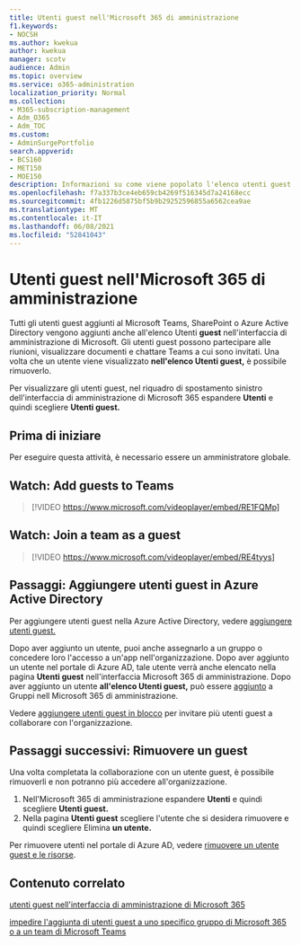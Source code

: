 ```yaml
---
title: Utenti guest nell'Microsoft 365 di amministrazione
f1.keywords:
- NOCSH
ms.author: kwekua
author: kwekua
manager: scotv
audience: Admin
ms.topic: overview
ms.service: o365-administration
localization_priority: Normal
ms.collection:
- M365-subscription-management
- Adm_O365
- Adm_TOC
ms.custom:
- AdminSurgePortfolio
search.appverid:
- BCS160
- MET150
- MOE150
description: Informazioni su come viene popolato l'elenco utenti guest nell'Microsoft 365 di amministrazione.
ms.openlocfilehash: f7a337b3ce4eb659cb4269f516345d7a24168ecc
ms.sourcegitcommit: 4fb1226d5875bf5b9b29252596855a6562cea9ae
ms.translationtype: MT
ms.contentlocale: it-IT
ms.lasthandoff: 06/08/2021
ms.locfileid: "52841043"
---
```

# <a name="guest-users-in-microsoft-365-admin-center"></a>Utenti guest nell'Microsoft 365 di amministrazione

Tutti gli utenti guest aggiunti al Microsoft Teams, SharePoint o Azure Active Directory vengono aggiunti anche all'elenco Utenti **guest** nell'interfaccia di amministrazione di Microsoft. Gli utenti guest possono partecipare alle riunioni, visualizzare documenti e chattare Teams a cui sono invitati.
Una volta che un utente viene visualizzato **nell'elenco Utenti guest,** è possibile rimuoverlo.

Per visualizzare gli utenti guest, nel riquadro di spostamento sinistro dell'interfaccia di amministrazione di Microsoft 365 espandere **Utenti** e quindi scegliere **Utenti guest.**

## <a name="before-you-begin"></a>Prima di iniziare

Per eseguire questa attività, è necessario essere un amministratore globale.

## <a name="watch-add-guests-to-teams"></a>Watch: Add guests to Teams

> [!VIDEO https://www.microsoft.com/videoplayer/embed/RE1FQMp]

## <a name="watch-join-a-team-as-a-guest"></a>Watch: Join a team as a guest

> [!VIDEO https://www.microsoft.com/videoplayer/embed/RE4tyys]

## <a name="steps-add-guests-in-azure-active-directory"></a>Passaggi: Aggiungere utenti guest in Azure Active Directory

Per aggiungere utenti guest nella Azure Active Directory, vedere [aggiungere utenti guest.](/azure/active-directory/b2b/b2b-quickstart-add-guest-users-portal)

Dopo aver aggiunto un utente, puoi anche assegnarlo a un gruppo o concedere loro l'accesso a un'app nell'organizzazione. Dopo aver aggiunto un utente nel portale di Azure AD, tale utente verrà anche elencato nella pagina **Utenti guest** nell'interfaccia Microsoft 365 di amministrazione.
Dopo aver aggiunto un utente **all'elenco Utenti guest,** può essere [aggiunto](../create-groups/manage-guest-access-in-groups.md#add-guests-to-a-microsoft-365-group-from-the-admin-center) a Gruppi nell Microsoft 365 di amministrazione.

Vedere [aggiungere utenti guest in blocco](/azure/active-directory/b2b/tutorial-bulk-invite) per invitare più utenti guest a collaborare con l'organizzazione.

## <a name="next-steps-remove-a-guest"></a>Passaggi successivi: Rimuovere un guest

Una volta completata la collaborazione con un utente guest, è possibile rimuoverli e non potranno più accedere all'organizzazione.

1. Nell'Microsoft 365 di amministrazione espandere **Utenti** e quindi scegliere **Utenti guest.**
1. Nella pagina **Utenti guest** scegliere l'utente che si desidera rimuovere e quindi scegliere Elimina **un utente.**

Per rimuovere utenti nel portale di Azure AD, vedere [rimuovere un utente guest e le risorse](/azure/active-directory/b2b/b2b-quickstart-add-guest-users-portal#clean-up-resources).

## <a name="related-content"></a>Contenuto correlato

[utenti guest nell'interfaccia di amministrazione di Microsoft 365](about-guest-users.md)

[impedire l'aggiunta di utenti guest a uno specifico gruppo di Microsoft 365 o a un team di Microsoft Teams](../../solutions/per-group-guest-access.md)
